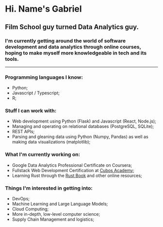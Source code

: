 # Hi. Name's Gabriel
## Film School guy turned Data Analytics guy. 

### I'm currently getting around the world of software development and data analytics through online courses, hoping to make myself more knowledgeable in tech and its tools.

---

### Programming languages I know:
- Python;
- Javascript / Typescript;
- R;

### Stuff I can work with:
- Web development using Python (Flask) and Javascript (React, Node.js);
- Managing and operating on relational databases (PostgreSQL, SQLite);
- REST APIs;
- Parsing and gleaning data using Python (Numpy, Pandas) as well as making data visualizations (matplotlib);

### What I'm currently working on:
- Google Data Analytics Professional Certificate on Coursera;
- Fullstack Web Development Certification at [Cubos Academy](https://cubos.academy);
- Learning Rust through the [Rust Book](https://doc.rust-lang.org/book/) and other online resources;

### Things I'm interested in getting into:
- DevOps;
- Machine Learning and Large Language Models;
- Cloud Computing;
- More in-depth, low-level computer science;
- Supply Chain Management and logistics;


<!--
**gsaviop/gsaviop** is a ✨ _special_ ✨ repository because its `README.md` (this file) appears on your GitHub profile.

Here are some ideas to get you started:

- 🔭 I’m currently working on ...
- 🌱 I’m currently learning ...
- 👯 I’m looking to collaborate on ...
- 🤔 I’m looking for help with ...
- 💬 Ask me about ...
- 📫 How to reach me: ...
- 😄 Pronouns: ...
- ⚡ Fun fact: ...
-->
